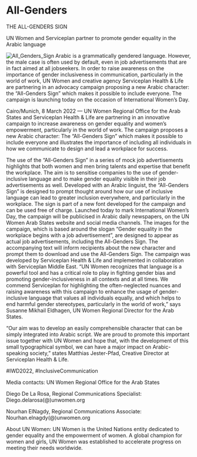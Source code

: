 # All-Genders
THE ALL-GENDERS SIGN

UN Women and Serviceplan partner to promote gender equality in the Arabic language


![All_Genders_Sign](https://user-images.githubusercontent.com/119879285/211754025-ba938cfa-24aa-408b-b67d-07d00fa47476.jpg)
Arabic is a grammatically gendered language. However, the male case is often used by default, even in job advertisements that are in fact aimed at all jobseekers. In order to raise awareness on the importance of gender inclusiveness in communication, particularly in the world of work, UN Women and creative agency Serviceplan Health & Life are partnering in an advocacy campaign proposing a new Arabic character: the “All-Genders Sign” which makes it possible to include everyone. The campaign is launching today on the occasion of International Women’s Day.


Cairo/Munich, 8 March 2022 — UN Women Regional Office for the Arab States and Serviceplan Health & Life are partnering in an innovative campaign to increase awareness on gender equality and women’s empowerment, particularly in the world of work. The campaign proposes a new Arabic character: The “All-Genders Sign” which makes it possible to include everyone and illustrates the importance of including all individuals in how we communicate to design and lead a workplace for success.

The use of the “All-Genders Sign” in a series of mock job advertisements highlights that both women and men bring talents and expertise that benefit the workplace. The aim is to sensitise companies to the use of gender-inclusive language and to make gender equality visible in their job advertisements as well. Developed with an Arabic linguist, the “All-Genders Sign” is designed to prompt thought around how our use of inclusive language can lead to greater inclusion everywhere, and particularly in the workplace. The sign is part of a new font developed for the campaign and can be used free of charge.
Launched today to mark International Women’s Day, the campaign will be publicised in Arabic daily newspapers, on the UN Women Arab States website and social media channels. The images for the campaign, which is based around the slogan “Gender equality in the workplace begins with a job advertisement”, are designed to appear as actual job advertisements, including the All-Genders Sign. The accompanying text will inform recipients about the new character and prompt them to download and use the All-Genders Sign. The campaign was developed by Serviceplan Health & Life and implemented in collaboration with Serviceplan Middle East. 
“UN Women recognizes that language is a powerful tool and has a critical role to play in fighting gender bias and promoting gender-inclusiveness in all contexts and at all times. We commend Serviceplan for highlighting the often-neglected nuances and raising awareness with this campaign to enhance the usage of gender-inclusive language that values all individuals equally, and which helps to end harmful gender stereotypes, particularly in the world of work,” says Susanne Mikhail Eldhagen, UN Women Regional Director for the Arab States.  

“Our aim was to develop an easily comprehensible character that can be simply integrated into Arabic script. We are proud to promote this important issue together with UN Women and hope that, with the development of this small typographical symbol, we can have a major impact on Arabic-speaking society,” states Matthias Jester-Pfad, Creative Director at Serviceplan Health & Life.

#IWD2022, #InclusiveCommunication

Media contacts: UN Women Regional Office for the Arab States

Diego De La Rosa, Regional Communications Specialist: Diego.delarosa(@)unwomen.org

Nourhan ElNagdy, Regional Communications Associate: Nourhan.elnagdy(@)unwomen.org
 
About UN Women: UN Women is the United Nations entity dedicated to gender equality and the empowerment of women. A global champion for women and girls, UN Women was established to accelerate progress on meeting their needs worldwide.
